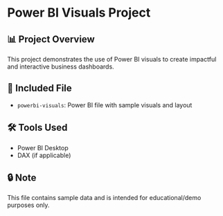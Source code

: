 # Power BI Visuals Project

## 📊 Project Overview
This project demonstrates the use of Power BI visuals to create impactful and interactive business dashboards.

## 📁 Included File
- `powerbi-visuals`: Power BI file with sample visuals and layout

## 🛠 Tools Used
- Power BI Desktop
- DAX (if applicable)

## 🔒 Note
This file contains sample data and is intended for educational/demo purposes only.
